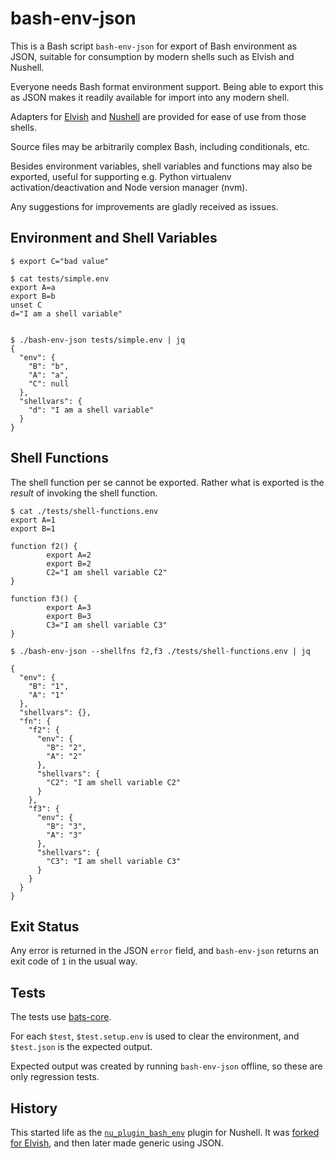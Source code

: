 # bash-env-json

This is a Bash script `bash-env-json` for export of Bash environment as JSON, suitable for consumption by modern shells such as Elvish and Nushell.

Everyone needs Bash format environment support.  Being able to export this as JSON makes it readily available for import into any modern shell.

Adapters for [Elvish](https://github.com/tesujimath/bash-env-elvish) and [Nushell](https://github.com/tesujimath/nu_plugin_bash_env) are provided for ease of use from those shells.

Source files may be arbitrarily complex Bash, including conditionals, etc.

Besides environment variables, shell variables and functions may also be exported, useful for supporting e.g. Python virtualenv activation/deactivation and Node version manager (nvm).

Any suggestions for improvements are gladly received as issues.

## Environment and Shell Variables

```
$ export C="bad value"

$ cat tests/simple.env
export A=a
export B=b
unset C
d="I am a shell variable"


$ ./bash-env-json tests/simple.env | jq
{
  "env": {
    "B": "b",
    "A": "a",
    "C": null
  },
  "shellvars": {
    "d": "I am a shell variable"
  }
}
```

## Shell Functions

The shell function per se cannot be exported.  Rather what is exported is the *result* of invoking the shell function.

```
$ cat ./tests/shell-functions.env
export A=1
export B=1

function f2() {
        export A=2
        export B=2
        C2="I am shell variable C2"
}

function f3() {
        export A=3
        export B=3
        C3="I am shell variable C3"
}

$ ./bash-env-json --shellfns f2,f3 ./tests/shell-functions.env | jq

{
  "env": {
    "B": "1",
    "A": "1"
  },
  "shellvars": {},
  "fn": {
    "f2": {
      "env": {
        "B": "2",
        "A": "2"
      },
      "shellvars": {
        "C2": "I am shell variable C2"
      }
    },
    "f3": {
      "env": {
        "B": "3",
        "A": "3"
      },
      "shellvars": {
        "C3": "I am shell variable C3"
      }
    }
  }
}
```

## Exit Status

Any error is returned in the JSON `error` field, and `bash-env-json` returns an exit code of `1` in the usual way.

## Tests

The tests use [bats-core](https://github.com/bats-core/bats-core).

For each `$test`, `$test.setup.env` is used to clear the environment, and `$test.json` is the expected output.

Expected output was created by running `bash-env-json` offline, so these are only regression tests.

## History

This started life as the [`nu_plugin_bash_env`](https://github.com/tesujimath/nu_plugin_bash_env) plugin for Nushell.  It was [forked for Elvish](https://github.com/tesujimath/bash-env-elvish), and then later made generic using JSON.
